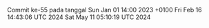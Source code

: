 Commit ke-55 pada tanggal Sun Jan 01 14:00 2023 +0100
Fri Feb 16 14:43:06 UTC 2024
Sat May 11 05:10:19 UTC 2024
